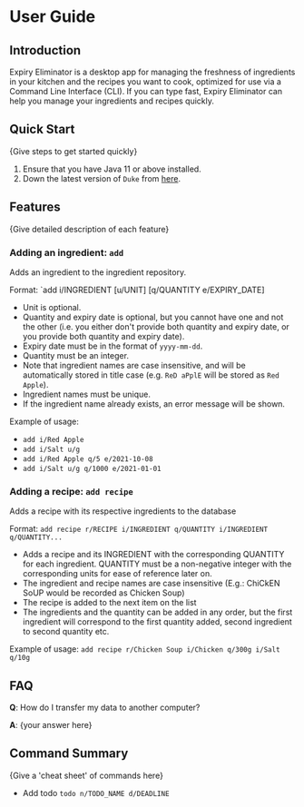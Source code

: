 # User Guide

## Introduction

Expiry Eliminator is a desktop app for managing the freshness of ingredients in your kitchen and the recipes you want to cook, optimized for use via a Command Line Interface (CLI). If you can type fast, Expiry Eliminator can help you manage your ingredients and recipes quickly.

## Quick Start

{Give steps to get started quickly}

1. Ensure that you have Java 11 or above installed.
1. Down the latest version of `Duke` from [here](http://link.to/duke).

## Features 

{Give detailed description of each feature}

### Adding an ingredient: `add`

Adds an ingredient to the ingredient repository.

Format: `add i/INGREDIENT [u/UNIT] [q/QUANTITY e/EXPIRY_DATE]

- Unit is optional.
- Quantity and expiry date is optional, but you cannot have one and not the other (i.e. you either don't provide both quantity and expiry date, or you provide both quantity and expiry date).
- Expiry date must be in the format of `yyyy-mm-dd`.
- Quantity must be an integer.
- Note that ingredient names are case insensitive, and will be automatically stored in title case (e.g. `ReD aPplE` will be stored as `Red Apple`).
- Ingredient names must be unique.
- If the ingredient name already exists, an error message will be shown.

Example of usage:
- `add i/Red Apple`
- `add i/Salt u/g`
- `add i/Red Apple q/5 e/2021-10-08`
- `add i/Salt u/g q/1000 e/2021-01-01`

### Adding a recipe: `add recipe`

Adds a recipe with its respective ingredients to the database

Format: `add recipe r/RECIPE i/INGREDIENT q/QUANTITY i/INGREDIENT q/QUANTITY...`

- Adds a recipe and its INGREDIENT with the corresponding QUANTITY for each ingredient. 
  QUANTITY must be a non-negative integer with the corresponding units for ease of reference later on.
- The ingredient and recipe names are case insensitive (E.g.: ChiCkEN SoUP would be recorded as Chicken Soup)
- The recipe is added to the next item on the list
- The ingredients and the quantity can be added in any order, but the first ingredient will correspond to the first
 quantity added, second ingredient to second quantity etc.

Example of usage:
`add recipe r/Chicken Soup i/Chicken q/300g i/Salt q/10g`


## FAQ

**Q**: How do I transfer my data to another computer? 

**A**: {your answer here}

## Command Summary

{Give a 'cheat sheet' of commands here}

* Add todo `todo n/TODO_NAME d/DEADLINE`
